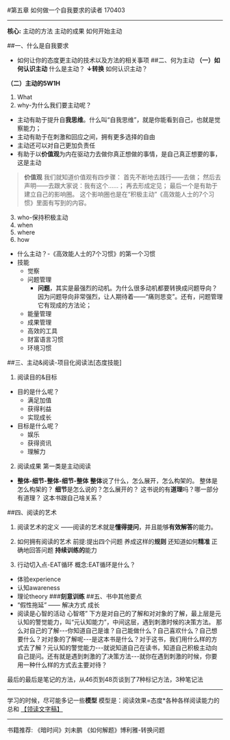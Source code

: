 #第五章 如何做一个自我要求的读者
170403
- - - - -
**核心:**
主动的方法
主动的成果
如何开始主动



##一、什么是自我要求

 - 如何让你的态度更主动的技术以及方法的相关事项
##二、何为主动
**（一）如何认识主动**
什么是主动？
**↓转换**
如何认识主动？

**（二）主动的5W1H**
1. What
2. why-为什么我们要主动呢？
- 主动有助于提升自**我思维**。什么叫“自我思维”，就是你能看到自己，也就是觉察能力；
- 主动有助于在刺激和回应之间，拥有更多选择的自由
- 主动还可以对自己更加负责任
- 有助于以**价值观**为内在驱动力去做你真正想做的事情，是自己真正想要的事，这是主动

>**价值观**
我们就知道价值观有四步骤：
首先不断地去践行——去做；
然后去声明——去跟大家说：我有这个……；
再去形成定见；
最后一个是有助于建立自己的影响圈。
这个影响圈也是在“积极主动”《高效能人士的7个习惯》里面有写到的内容。
3. who-保持积极主动
4. when 
5. where
6. how
 - 什么主动？-《高效能人士的7个习惯》的第一个习惯
 - 技能
     - 觉察
     - 问题管理
         - **问题**，其实是最强烈的动机。为什么很多动机都要转换成问题导向？因为问题导向非常强烈，让人期待着——“痛则思变”。还有，问题管理它有现成的方法论；
     - 能量管理
     - 成果管理
     - 高效的工具
     - 财富语言习惯
     - 环境习惯

##三、主动&阅读-项目化阅读法[态度技能]
1. 阅读目的&目标
 - 目的是什么呢？
     - 满足加值
     - 获得利益
     - 实现成长
 - 目标是什么呢？
     - 娱乐
     - 获得资讯
     - 理解力
2. 阅读成果
第一类是主动阅读
- **整体-细节-整体-细节-整体**
    **整体**说了什么，怎么展开，怎么构架的。 整体是怎么构架的？
    **细节**是怎么说的？怎么展开的？
    这书说的有**道理**吗？哪一部分有道理？
    这本书跟自己啥关系？

##四、阅读的艺术
1. 阅读艺术的定义
——阅读的艺术就是**懂得提问**，并且能够**有效解答**的能力。
2. 如何拥有阅读的艺术
前提:提出四个问题
养成这样的**规则**
还知道如何**精准**
正确地回答问题
**持续训练的**能力

3. 行动切入点-EAT循环
概念:EAT循环是什么？
- 体验experience
- 认知awareness
- 理论theory
###**刻意训练**
##五、书中其他要点
- “假性拖延” —— 解决方式 成长
- 阅读是心智的活动
心智塔”
下方是对自己的了解和对对象的了解，最上层是元认知的警觉能力，叫“元认知能力”，中间这层，遇到刺激时候的决策方法。 那么对自己的了解---你知道自己是谁？自己能做什么？自己喜欢什么？自己想要什么？对对象的了解呢---是这本书是什么？对于这书，我们用什么样的方式去了解？元认知的警觉能力---就说知道自己在读书，知道自己积极主动向自己提问。还有就是遇到刺激的了决策方法---就你在遇到刺激的时候，你要用一种什么样的方式去主要对待？

最后的最后是笔记的方法，从46页到48页谈到了7种标记方法，3种笔记法












- - - - -
学习的时候，尽可能多记一些**模型**
模型是：阅读效果=态度*各种各样阅读能力的总和
[【领读文字稿】](http://htrab.com/sesson05-text/)
- - - - -
书籍推荐:
《暗时间》刘未鹏
《如何解题》博利雅-转换问题


